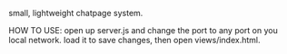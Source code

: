 small, lightweight chatpage system.

HOW TO USE: open up server.js and change the port to any port on you local network. load it to save changes, then open views/index.html.
